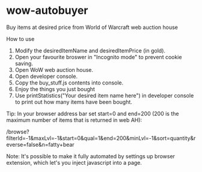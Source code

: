 # wow-autobuyer
Buy items at desired price from World of Warcraft web auction house

How to use

1. Modify the desiredItemName and desiredItemPrice (in gold).
2. Open your favourite broswer in "Incognito mode" to prevent cookie saving.
3. Open WoW web auction house.
4. Open developer console.
5. Copy the buy_stuff.js contents into console.
6. Enjoy the things you just bought
7. Use printStatistics("Your desired item name here") in developer console to print out how many items have been bought.

Tip:
In your browser address bar set start=0 and end=200 (200 is the maximum number of items that is returned in web AH): 

/browse?filterId=-1&maxLvl=-1&start=0&qual=1&end=200&minLvl=-1&sort=quantity&reverse=false&n=fatty+bear

Note:
It's possible to make it fully automated by settings up browser extension, which let's you inject javascript into a page.
